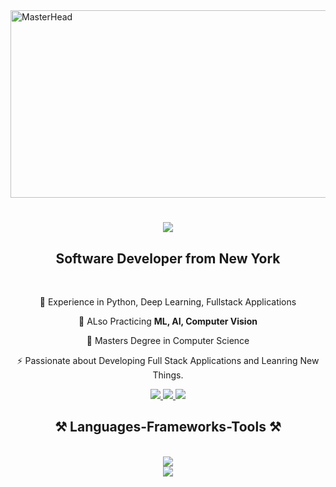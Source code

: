 <img src="https://64.media.tumblr.com/c5543874b9cbe98da1d20945a45e989b/tumblr_o5a5r9Z9O71tvppquo1_r1_1280.gifv" alt="MasterHead" width="1000" height="300">

<h1 align="center">
    <img src="https://readme-typing-svg.herokuapp.com/?font=Righteous&size=35&center=true&vCenter=true&width=500&height=70&duration=3000&lines=Hi+There!+👋;+I'm+Pranav+Patil;" />
</h1>
<h2 align="center">Software Developer from New York </h2>

<br/>

<div align="center">
 
 🔭 Experience in Python, Deep Learning, Fullstack Applications
 
 🌱 ALso Practicing **ML, AI, Computer Vision**

💬 Masters Degree in Computer Science

⚡ Passionate about Developing Full Stack Applications and Leanring New Things.

 </div>


<div align="center"> 
  <a href="mailto:pranavpatil650@gmail.com">
    <img src="https://img.shields.io/badge/Gmail-333333?style=for-the-badge&logo=gmail&logoColor=red" />
  </a>
    
  <a href="https://www.linkedin.com/in/pranavpatil8612/" target="_blank">
    <img src="https://img.shields.io/badge/LinkedIn-0077B5?style=for-the-badge&logo=linkedin&logoColor=white" target="_blank" />
  </a>
  
  <a href="https://pranavpatilrma.netlify.app/" target="_blank">
     <img src="https://img.shields.io/badge/Portfolio-FF5722?style=for-the-badge&logo=todoist&logoColor=white" target="_blank" /> <!-- sqlite, safari, google-chrome are other good icon options -->
  </a>
</div>

<h2 align="center">⚒️ Languages-Frameworks-Tools ⚒️</h2>
<br/>
<div align="center">
    <img src="https://skillicons.dev/icons?i=python,r,golang,cpp,cs,ruby,javascript" /><br>
    <img src="https://skillicons.dev/icons?i=firebase,mongodb,nextjs,mysql,flask,django,css,html,flutter,bootstrap,nodjs,postgres" /><br>
</div>

